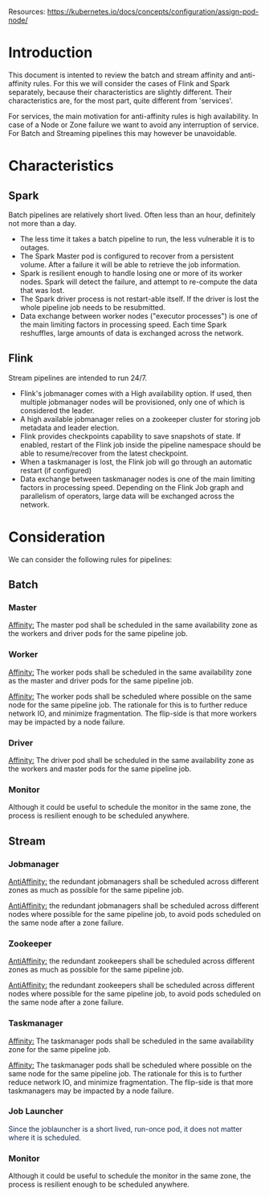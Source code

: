 <p>Resources: <a href="https://kubernetes.io/docs/concepts/configuration/assign-pod-node/">https://kubernetes.io/docs/concepts/configuration/assign-pod-node/</a>
</p>
<h1>Introduction</h1>
<p>This document is intented to review the batch and stream affinity and anti-affinity rules. For this we will consider the cases of Flink and Spark separately, because their characteristics are slightly different. Their characteristics are, for the most part, quite different from 'services'.</p>
<p>For services, the main motivation for anti-affinity rules is high availability. In case of a Node or Zone failure we want to avoid any interruption of service. For Batch and Streaming pipelines this may however be unavoidable.</p>
<h1>Characteristics</h1>
<h2>Spark</h2>
<p>Batch pipelines are relatively short lived. Often less than an hour, definitely not more than a day.</p>
<ul>
  <li>The less time it takes a batch pipeline to run, the less vulnerable it is to outages.</li>
  <li>The Spark Master pod is configured to recover from a persistent volume. After a failure it will be able to retrieve the job information.</li>
  <li>Spark is resilient enough to handle losing one or more of its worker nodes. Spark will detect the failure, and attempt to re-compute the data that was lost.</li>
  <li>The Spark driver process is not restart-able itself. If the driver is lost the whole pipeline job needs to be resubmitted.</li>
  <li>Data exchange between worker nodes ("executor processes") is one of the main limiting factors in processing speed. Each time Spark reshuffles, large amounts of data is exchanged across the network.</li>
</ul>
<h2>Flink</h2>
<p>Stream pipelines are intended to run 24/7.</p>
<ul>
  <li>Flink's jobmanager comes with a High availability option. If used, then multiple jobmanager nodes will be provisioned, only one of which is considered the leader.</li>
  <li>A high available jobmanager relies on a zookeeper cluster for storing job metadata and leader election.</li>
  <li>Flink provides checkpoints capability to save snapshots of state. If enabled, restart of the Flink job inside the pipeline namespace should be able to resume/recover from the latest checkpoint.</li>
  <li>When a taskmanager is lost, the Flink job will go through an automatic restart (if configured)</li>
  <li>Data exchange between taskmanager nodes is one of the main limiting factors in processing speed. Depending on the Flink Job graph and parallelism of operators, large data will be exchanged across the network.</li>
</ul>
<h1>Consideration</h1>
<p>We can consider the following rules for pipelines:</p>
<h2>Batch</h2>
<h3>Master</h3>
<p>
  <u>Affinity:</u> The master pod shall be scheduled in the same availability zone as the workers and driver pods for the same pipeline job.</p>
<h3>Worker</h3>
<p>
  <u>Affinity:</u> The worker pods shall be scheduled in the same availability zone as the master and driver pods for the same pipeline job.</p>
<p>
  <u>Affinity:</u> The worker pods shall be scheduled where possible on the same node for the same pipeline job. The rationale for this is to further reduce network IO, and minimize fragmentation. The flip-side is that more workers may be impacted by a node failure.</p>
<h3>Driver</h3>
<p>
  <u>Affinity:</u> The driver pod shall be scheduled in the same availability zone as the workers and master pods for the same pipeline job.</p>
<h3>Monitor</h3>
<p>Although it could be useful to schedule the monitor in the same zone, the process is resilient enough to be scheduled anywhere.</p>
<h2>Stream</h2>
<h3>Jobmanager</h3>
<p>
  <u>AntiAffinity:</u> the redundant jobmanagers shall be scheduled across different zones as much as possible for the same pipeline job.</p>
<p>
  <u>AntiAffinity:</u> the redundant jobmanagers shall be scheduled across different nodes where possible for the same pipeline job, to avoid pods scheduled on the same node after a zone failure.</p>
<h3>Zookeeper</h3>
<p>
  <u>AntiAffinity:</u> the redundant zookeepers shall be scheduled across different zones as much as possible for the same pipeline job.</p>
<p>
  <u>AntiAffinity:</u> the redundant zookeepers shall be scheduled across different nodes where possible for the same pipeline job, to avoid pods scheduled on the same node after a zone failure.</p>
<h3>Taskmanager</h3>
<p>
  <u>Affinity:</u> The taskmanager pods shall be scheduled in the same availability zone for the same pipeline job.</p>
<p>
  <u>Affinity:</u> The taskmanager pods shall be scheduled where possible on the same node for the same pipeline job. The rationale for this is to further reduce network IO, and minimize fragmentation. The flip-side is that more taskmanagers may be impacted by a node failure.</p>
<h3>Job Launcher</h3>
<p>
  <span style="color: rgb(23,43,77);">Since the joblauncher is a short lived, run-once pod, it does not matter where it is scheduled.</span>
</p>
<h3>Monitor</h3>
<p>Although it could be useful to schedule the monitor in the same zone, the process is resilient enough to be scheduled anywhere.</p>
<p>
  <br/>
</p>
